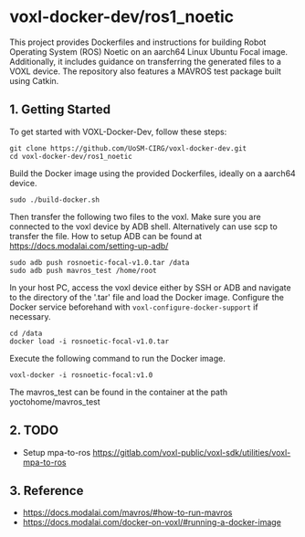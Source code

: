 # voxl-docker-dev/ros1_noetic

This project provides Dockerfiles and instructions for building Robot Operating System (ROS) Noetic on an aarch64 Linux Ubuntu Focal image. Additionally, it includes guidance on transferring the generated files to a VOXL device. The repository also features a MAVROS test package built using Catkin.

## 1. Getting Started

To get started with VOXL-Docker-Dev, follow these steps:

```
git clone https://github.com/UoSM-CIRG/voxl-docker-dev.git
cd voxl-docker-dev/ros1_noetic
```

Build the Docker image using the provided Dockerfiles, ideally on a aarch64 device.

```
sudo ./build-docker.sh
```

Then transfer the following two files to the voxl. Make sure you are connected to the voxl device by ADB shell. Alternatively can use scp to transfer the file.
How to setup ADB can be found at https://docs.modalai.com/setting-up-adb/
```
sudo adb push rosnoetic-focal-v1.0.tar /data
sudo adb push mavros_test /home/root
```

In your host PC, access the voxl device either by SSH or ADB and navigate to the directory of the '.tar' file and load the Docker image. Configure the Docker service beforehand with `voxl-configure-docker-support` if necessary.

```
cd /data
docker load -i rosnoetic-focal-v1.0.tar
```

Execute the following command to run the Docker image.
```
voxl-docker -i rosnoetic-focal:v1.0
```

The mavros_test can be found in the container at the path yoctohome/mavros_test

## 2. TODO

* Setup mpa-to-ros https://gitlab.com/voxl-public/voxl-sdk/utilities/voxl-mpa-to-ros

## 3. Reference

* https://docs.modalai.com/mavros/#how-to-run-mavros
* https://docs.modalai.com/docker-on-voxl/#running-a-docker-image
